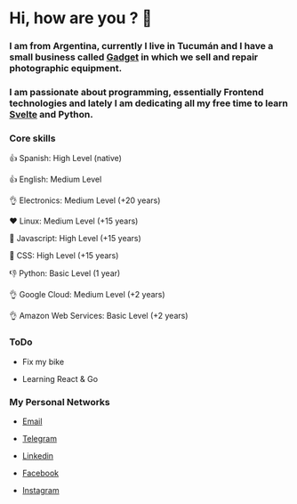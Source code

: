 # Hi, how are you ?  👋

### I am from Argentina, currently I live in Tucumán and I have a small business called [Gadget](https://micamara.ga/) in which we sell and repair photographic equipment.

### I am passionate about programming, essentially Frontend technologies and lately I am dedicating all my free time to learn [Svelte](https://svelte.dev/) and Python.

### Core skills

:+1: Spanish: High Level (native)

:+1: English: Medium Level

:ok_hand: Electronics: Medium Level (+20 years)

:heart: Linux: Medium Level (+15 years)

:muscle: Javascript: High Level (+15 years)

:muscle: CSS: High Level (+15 years)

:-1: Python: Basic Level (1 year)

:ok_hand: Google Cloud: Medium Level (+2 years)

:ok_hand: Amazon Web Services: Basic Level (+2 years)

### ToDo

- Fix my bike

- Learning React & Go

### My Personal Networks

- [Email](mailto:galiprandi@gmail.com)

- [Telegram](https://t.me/galiprandi)

- [Linkedin](https://www.linkedin.com/in/galiprandi)

- [Facebook](https://www.facebook.com/GadgetTucuman/)

- [Instagram](https://www.instagram.com/gadget_tucuman/)

<!--
**galiprandi/galiprandi** is a ✨ _special_ ✨ repository because its `README.md` (this file) appears on your GitHub profile.

Here are some ideas to get you started:

- 🔭 I’m currently working on ...
- 🌱 I’m currently learning ...
- 👯 I’m looking to collaborate on ...
- 🤔 I’m looking for help with ...
- 💬 Ask me about ...
- 📫 How to reach me: ...
- 😄 Pronouns: ...
- ⚡ Fun fact: ...
-->
